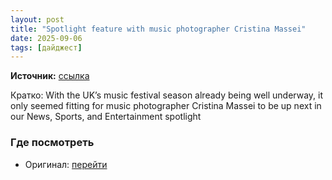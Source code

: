 ```yaml
---
layout: post
title: "Spotlight feature with music photographer Cristina Massei"
date: 2025-09-06
tags: [дайджест]
---
```


**Источник:** [ссылка](https://ablog.wpengine.com/spotlight-feature-with-music-photographer-cristina-massei)

Кратко: With the UK’s music festival season already being well underway, it only seemed fitting for music photographer Cristina Massei to be up next in our News, Sports, and Entertainment spotlight

### Где посмотреть
- Оригинал: [перейти]({link})
